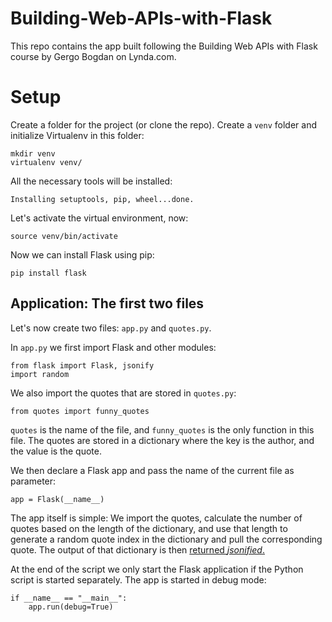 # Building-Web-APIs-with-Flask

This repo contains the app built following the Building Web APIs with Flask course by Gergo Bogdan on Lynda.com.

# Setup

Create a folder for the project (or clone the repo). Create a `venv` folder and initialize Virtualenv in this folder:

```
mkdir venv
virtualenv venv/
```

All the necessary tools will be installed:

`Installing setuptools, pip, wheel...done.`

Let's activate the virtual environment, now:

`source venv/bin/activate`

Now we can install Flask using pip:

`pip install flask`

## Application: The first two files

Let's now create two files: `app.py` and `quotes.py`.

In `app.py` we first import Flask and other modules:

```
from flask import Flask, jsonify
import random
```

We also import the quotes that are stored in `quotes.py`:

`from quotes import funny_quotes`

`quotes` is the name of the file, and `funny_quotes` is the only function in this file. The quotes are stored in a dictionary where the key is the author, and the value is the quote.

We then declare a Flask app and pass the name of the current file as parameter:

`app = Flask(__name__)`

The app itself is simple: We import the quotes, calculate the number of quotes based on the length of the dictionary, and use that length to generate a random quote index in the dictionary and pull the corresponding quote. The output of that dictionary is then [returned _jsonified_.](http://flask.pocoo.org/docs/0.12/api/#flask.json.jsonify)

At the end of the script we only start the Flask application if the Python script is started separately. The app is started in debug mode:

```
if __name__ == "__main__":
    app.run(debug=True)
```


